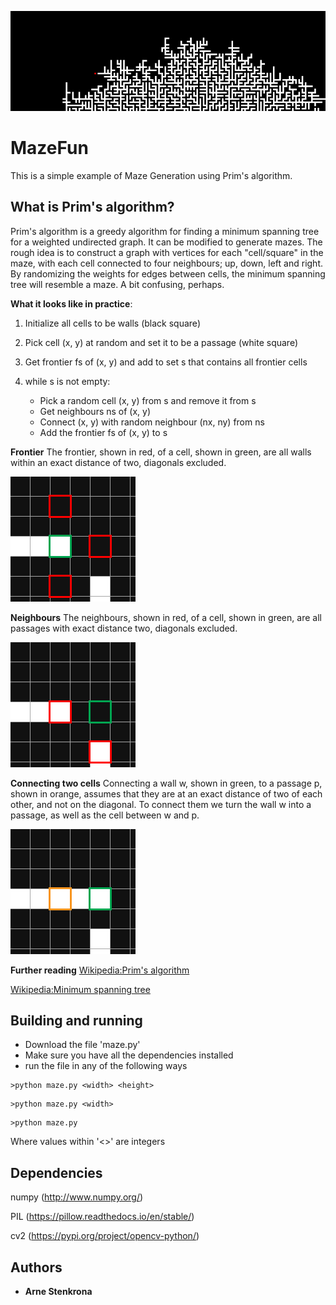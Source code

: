 ![Example](https://raw.githubusercontent.com/ArneStenkrona/MazeFun/master/MazeFun.PNG)

# MazeFun

This is a simple example of Maze Generation using Prim's algorithm.

## What is Prim's algorithm?

Prim's algorithm is a greedy algorithm for finding a minimum spanning tree for a weighted undirected graph. It can
be modified to generate mazes. The rough idea is to construct a graph with vertices for each "cell/square"
in the maze, with each cell connected to four neighbours; up, down, left and right. By randomizing the weights for
edges between cells, the minimum spanning tree will resemble a maze. A bit confusing, perhaps.



**What it looks like in practice**:

1. Initialize all cells to be walls (black square)

2. Pick cell (x, y) at random and set it to be a passage (white square)

3. Get frontier fs of (x, y) and add to set s that contains all frontier cells

4. while s is not empty:

   - Pick a random cell (x, y) from s and remove it from s
   - Get neighbours ns of (x, y)
   - Connect (x, y) with random neighbour (nx, ny) from ns
   - Add the frontier fs of (x, y) to s            

**Frontier**
The frontier, shown in red, of a cell, shown in green, are all walls within an exact distance of two,
diagonals excluded.

![Example](https://raw.githubusercontent.com/ArneStenkrona/MazeFun/master/Frontier.png)

**Neighbours**
The neighbours, shown in red, of a cell, shown in green, are all passages with exact distance two,
diagonals excluded.

![Example](https://raw.githubusercontent.com/ArneStenkrona/MazeFun/master/Neighbours.png)

**Connecting two cells**
Connecting a wall w, shown in green, to a passage p, shown in orange, assumes that they are
at an exact distance of two of each other, and not on the diagonal.
To connect them we turn the wall w into a passage, as well
as the cell between w and p.

![Example](https://raw.githubusercontent.com/ArneStenkrona/MazeFun/master/Connect.png)

**Further reading**
[Wikipedia:Prim's algorithm](https://en.wikipedia.org/wiki/Prim%27s_algorithm "Prim's algorithm")

[Wikipedia:Minimum spanning tree](https://en.wikipedia.org/wiki/Minimum_spanning_tree "Minimum spanning tree")

## Building and running

* Download the file 'maze.py'
* Make sure you have all the dependencies installed
* run the file in any of the following ways
```
>python maze.py <width> <height>
```
```
>python maze.py <width>
```
```
>python maze.py
```
Where values within '<>' are integers

## Dependencies
numpy (http://www.numpy.org/)

PIL (https://pillow.readthedocs.io/en/stable/)

cv2 (https://pypi.org/project/opencv-python/)

## Authors

* **Arne Stenkrona** 
